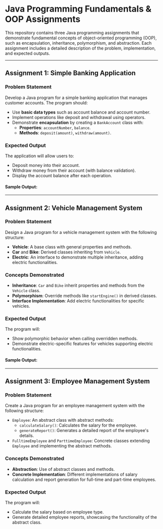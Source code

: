 # Java Programming Fundamentals & OOP Assignments

This repository contains three Java programming assignments that demonstrate fundamental concepts of object-oriented programming (OOP), such as encapsulation, inheritance, polymorphism, and abstraction. Each assignment includes a detailed description of the problem, implementation, and expected outputs.

---

## Assignment 1: Simple Banking Application

### Problem Statement
Develop a Java program for a simple banking application that manages customer accounts. The program should:
- Use **basic data types** such as account balance and account number.
- Implement operations like deposit and withdrawal using operators.
- Demonstrate **encapsulation** by creating a `BankAccount` class with:
    - **Properties**: `accountNumber`, `balance`.
    - **Methods**: `deposit(amount)`, `withdraw(amount)`.

### Expected Output
The application will allow users to:
- Deposit money into their account.
- Withdraw money from their account (with balance validation).
- Display the account balance after each operation.

#### Sample Output:

---

## Assignment 2: Vehicle Management System

### Problem Statement
Design a Java program for a vehicle management system with the following structure:
- **Vehicle**: A base class with general properties and methods.
- **Car** and **Bike**: Derived classes inheriting from `Vehicle`.
- **Electric**: An interface to demonstrate multiple inheritance, adding electric functionalities.

### Concepts Demonstrated
- **Inheritance**: `Car` and `Bike` inherit properties and methods from the `Vehicle` class.
- **Polymorphism**: Override methods like `startEngine()` in derived classes.
- **Interface Implementation**: Add electric functionalities for specific vehicles.

### Expected Output
The program will:
- Show polymorphic behavior when calling overridden methods.
- Demonstrate electric-specific features for vehicles supporting electric functionalities.

#### Sample Output:

---

## Assignment 3: Employee Management System

### Problem Statement
Create a Java program for an employee management system with the following structure:
- `Employee`: An abstract class with abstract methods:
    - `calculateSalary()`: Calculates the salary for the employee.
    - `generateReport()`: Generates a detailed report of the employee's details.
- `FulltimeEmployee` and `ParttimeEmployee`: Concrete classes extending `Employee` and implementing the abstract methods.

### Concepts Demonstrated
- **Abstraction**: Use of abstract classes and methods.
- **Concrete Implementation**: Different implementations of salary calculation and report generation for full-time and part-time employees.

### Expected Output
The program will:
- Calculate the salary based on employee type.
- Generate detailed employee reports, showcasing the functionality of the abstract class.

